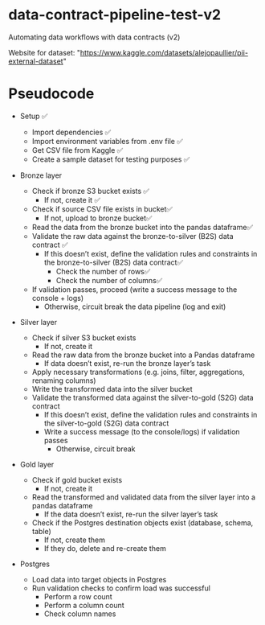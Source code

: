 # data-contract-pipeline-test-v2
Automating data workflows with data contracts (v2)




Website for dataset: "https://www.kaggle.com/datasets/alejopaullier/pii-external-dataset"




# Pseudocode

- Setup ✅ 
    - Import dependencies ✅ 
    - Import environment variables from .env file ✅
    - Get CSV file from Kaggle ✅ 
    - Create a sample dataset for testing purposes ✅ 


- Bronze layer
    - Check if bronze S3 bucket exists ✅
        - If not, create it ✅ 
    - Check if source CSV file exists in bucket✅
        - If not, upload to bronze bucket✅
    - Read the data from the bronze bucket into the pandas dataframe✅
    - Validate the raw data against the bronze-to-silver (B2S) data contract ✅ 
        - If this doesn’t exist, define the validation rules and constraints in the bronze-to-silver (B2S) data contract✅
            - Check the number of rows✅
            - Check the number of columns✅
    - If validation passes, proceed (write a success message to the console + logs)
        - Otherwise, circuit break the data pipeline (log and exit)

- Silver layer
    - Check if silver S3 bucket exists
        - If not, create it
    - Read the raw data from the bronze bucket into a Pandas dataframe
        - If data doesn’t exist, re-run the bronze layer’s task
    - Apply necessary transformations (e.g. joins, filter, aggregations, renaming columns)
    - Write the transformed data into the silver bucket
    - Validate the transformed data against the silver-to-gold (S2G) data contract
        - If this doesn’t exist, define the validation rules and constraints in the silver-to-gold (S2G) data contract
        - Write a success message (to the console/logs) if validation passes
            - Otherwise, circuit break

- Gold layer
    - Check if gold bucket exists
        - If not, create it
    - Read the transformed and validated data from the silver layer into a pandas dataframe
        - If the data doesn’t exist, re-run the silver layer’s task
    - Check if the Postgres destination objects exist (database, schema, table)
        - If not, create them
        - If they do, delete and re-create them

- Postgres
    - Load data into target objects in Postgres
    - Run validation checks to confirm load was successful
        - Perform a row count
        - Perform a column count
        - Check column names